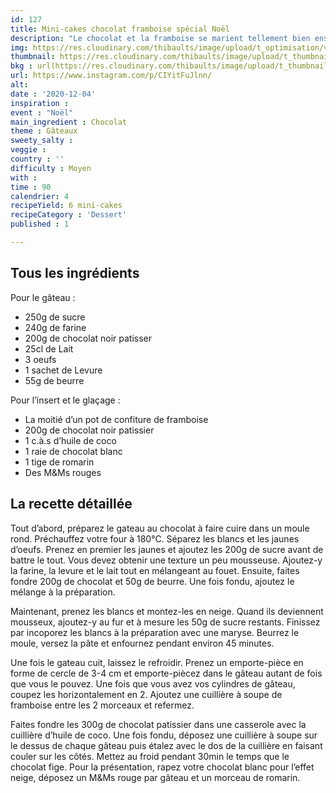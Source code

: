 ```yaml
---
id: 127
title: Mini-cakes chocolat framboise spécial Noël
description: "Le chocolat et la framboise se marient tellement bien ensemble, miam ! Essayez ces mini-cakes spécial Noël."
img: https://res.cloudinary.com/thibaults/image/upload/t_optimisation/v1606861190/Recipes/20201204_cake_chocolat_framboise.jpg
thumbnail: https://res.cloudinary.com/thibaults/image/upload/t_thumbnail_josie/v1606861190/Recipes/20201204_cake_chocolat_framboise.jpg
bkg : url(https://res.cloudinary.com/thibaults/image/upload/t_thumbnail_josie/v1606861190/Recipes/20201204_cake_chocolat_framboise.jpg)
url: https://www.instagram.com/p/CIYitFuJlnn/
alt: 
date : '2020-12-04'
inspiration : 
event : "Noël"
main_ingredient : Chocolat
theme : Gâteaux
sweety_salty : 
veggie : 
country : ''
difficulty : Moyen
with : 
time : 90
calendrier: 4
recipeYield: 6 mini-cakes
recipeCategory : 'Dessert'
published : 1

---
```


## Tous les ingrédients
Pour le gâteau :
 - 250g de sucre
 - 240g de farine
 - 200g de chocolat noir patisser 
 - 25cl de Lait
 - 3 oeufs
 - 1 sachet de Levure
 - 55g de beurre

Pour l’insert et le glaçage :
 - La moitié d’un pot de confiture de framboise 
 - 200g de chocolat noir patissier 
 - 1 c.à.s d’huile de coco 
 - 1 raie de chocolat blanc 
 - 1 tige de romarin 
 - Des M&Ms rouges

## La recette détaillée
Tout d’abord, préparez le gateau au chocolat à faire cuire dans un moule rond. Préchauffez votre four à 180°C. Séparez les blancs et les jaunes d’oeufs. Prenez en premier les jaunes et ajoutez les 200g de sucre avant de battre le tout. Vous devez obtenir une texture un peu mousseuse. Ajoutez-y la farine, la levure et le lait tout en mélangeant au fouet. Ensuite, faites fondre 200g de chocolat et 50g de beurre. Une fois fondu, ajoutez le mélange à la préparation.

Maintenant, prenez les blancs et montez-les en neige. Quand ils deviennent mousseux, ajoutez-y au fur et à mesure les 50g de sucre restants. Finissez par incoporez les blancs à la préparation avec une maryse. Beurrez le moule, versez la pâte et enfournez pendant environ 45 minutes.

Une fois le gateau cuit, laissez le refroidir. Prenez un emporte-pièce en forme de cercle de 3-4 cm et emporte-piècez dans le gâteau autant de fois que vous le pouvez. Une fois que vous avez vos cylindres de gâteau, coupez les horizontalement en 2. Ajoutez une cuillière à soupe de framboise entre les 2 morceaux et refermez.

Faites fondre les 300g de chocolat patissier dans une casserole avec la cuillière d’huile de coco. Une fois fondu, déposez une cuillière à soupe sur le dessus de chaque gâteau puis étalez avec le dos de la cuillière en faisant couler sur les côtés. Mettez au froid pendant 30min le temps que le chocolat fige. Pour la présentation, rapez votre chocolat blanc pour l’effet neige, déposez un M&Ms rouge par gâteau et un morceau de romarin.